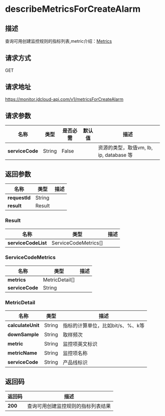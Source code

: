 # describeMetricsForCreateAlarm


## 描述
查询可用创建监控规则的指标列表,metric介绍：<a href="https://docs.jdcloud.com/cn/monitoring/metrics">Metrics</a>

## 请求方式
GET

## 请求地址
https://monitor.jdcloud-api.com/v1/metricsForCreateAlarm


## 请求参数
|名称|类型|是否必需|默认值|描述|
|---|---|---|---|---|
|**serviceCode**|String|False| |资源的类型，取值vm, lb, ip, database 等|


## 返回参数
|名称|类型|描述|
|---|---|---|
|**requestId**|String| |
|**result**|Result| |

### Result
|名称|类型|描述|
|---|---|---|
|**serviceCodeList**|ServiceCodeMetrics[]| |
### ServiceCodeMetrics
|名称|类型|描述|
|---|---|---|
|**metrics**|MetricDetail[]| |
|**serviceCode**|String| |
### MetricDetail
|名称|类型|描述|
|---|---|---|
|**calculateUnit**|String|指标的计算单位，比如bit/s、%、k等|
|**downSample**|String|取样频次|
|**metric**|String|监控项英文标识|
|**metricName**|String|监控项名称|
|**serviceCode**|String|产品线标识|

## 返回码
|返回码|描述|
|---|---|
|**200**|查询可用创建监控规则的指标列表结果|
